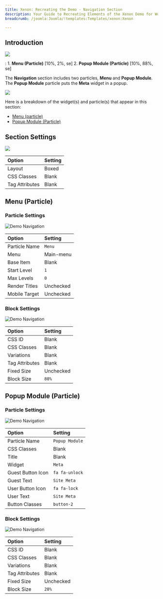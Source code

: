 ```yaml
---
title: Xenon: Recreating the Demo - Navigation Section
description: Your Guide to Recreating Elements of the Xenon Demo for WordPress
breadcrumb: /joomla:Joomla/!templates:Templates/xenon:Xenon

---
```


## Introduction

![](assets/demo_2.jpeg)

:   1. **Menu (Particle)** [10%, 2%, se]
    2. **Popup Module (Particle)** [10%, 88%, se]

The **Navigation** section includes two particles, **Menu** and **Popup Module**. The **Popup Module** particle puts the **Meta** widget in a popup.

![](assets/home_navigation.jpeg)

Here is a breakdown of the widget(s) and particle(s) that appear in this section:

* [Menu (particle)](#menu-(particle))
* [Popup Module (Particle)](#popup-widget-(particle))

## Section Settings

![](assets/demo_navigation_settings.jpeg)

| Option           | Setting     |
| :--------------- | :---------- |
| Layout           | Boxed       |
| CSS Classes      | Blank       |
| Tag Attributes   | Blank       |

## Menu (Particle)

### Particle Settings

![Demo Navigation](demo_navigation_1.jpeg)

| Option        | Setting   |
| :-----        | :-----    |
| Particle Name | `Menu`    |
| Menu          | Main-menu |
| Base Item     | Blank     |
| Start Level   | `1`       |
| Max Levels    | `0`       |
| Render Titles | Unchecked |
| Mobile Target | Unchecked |

### Block Settings

![Demo Navigation](demo_navigation_2.jpeg)

| Option         | Setting   |
| :-----         | :-----    |
| CSS ID         | Blank     |
| CSS Classes    | Blank     |
| Variations     | Blank     |
| Tag Attributes | Blank     |
| Fixed Size     | Unchecked |
| Block Size     | `80%`     |

## Popup Module (Particle)

### Particle Settings

![Demo Navigation](demo_navigation_3.jpeg)

| Option            | Setting        |
| :-----            | :-----         |
| Particle Name     | `Popup Module` |
| CSS Classes       | Blank          |
| Title             | Blank          |
| Widget            | `Meta`         |
| Guest Button Icon | `fa fa-unlock` |
| Guest Text        | `Site Meta`    |
| User Button Icon | `fa fa-lock`   |
| User Text         | `Site Meta`    |
| Button Classes    | `button-2`     |

### Block Settings

![Demo Navigation](demo_navigation_4.jpeg)

| Option         | Setting   |
| :-----         | :-----    |
| CSS ID         | Blank     |
| CSS Classes    | Blank     |
| Variations     | Blank     |
| Tag Attributes | Blank     |
| Fixed Size     | Unchecked |
| Block Size     | `20%`     |
